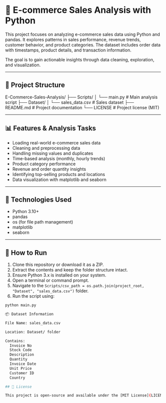 # 🛒 E-commerce Sales Analysis with Python

This project focuses on analyzing e-commerce sales data using Python and pandas. It explores patterns in sales performance, revenue trends, customer behavior, and product categories. The dataset includes order data with timestamps, product details, and transaction information.

The goal is to gain actionable insights through data cleaning, exploration, and visualization.

---

## 📁 Project Structure

E-Commerce-Sales-Analysis/
├── Scripts/
│ └── main.py # Main analysis script
├── Dataset/
│ └── sales_data.csv # Sales dataset
├── README.md # Project documentation
└── LICENSE # Project license (MIT)

---

## 📊 Features & Analysis Tasks

- Loading real-world e-commerce sales data  
- Cleaning and preprocessing data  
- Handling missing values and duplicates  
- Time-based analysis (monthly, hourly trends)  
- Product category performance  
- Revenue and order quantity insights  
- Identifying top-selling products and locations  
- Data visualization with matplotlib and seaborn  

---

## 🧰 Technologies Used

- Python 3.10+  
- pandas  
- os (for file path management)  
- matplotlib  
- seaborn  

---

## 🚀 How to Run

1. Clone this repository or download it as a ZIP.  
2. Extract the contents and keep the folder structure intact.  
3. Ensure Python 3.x is installed on your system.  
4. Open a terminal or command prompt.  
5. Navigate to the `Scripts/csv_path = os.path.join(project_root, "Dataset", "sales_data.csv")` folder.  
6. Run the script using:

```bash
python main.py

📦 Dataset Information

File Name: sales_data.csv

Location: Dataset/ folder

Contains:
  Invoice No
  Stock Code
  Description
  Quantity
  Invoice Date
  Unit Price
  Customer ID
  Country

## 📄 License

This project is open-source and available under the [MIT License](LICENSE).
